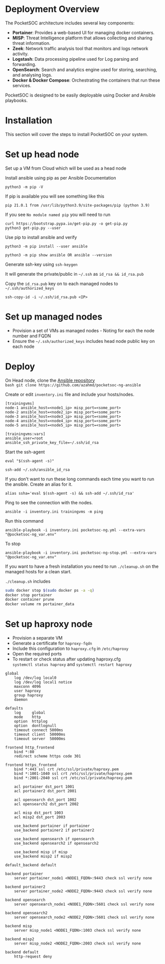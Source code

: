 # Deployment Overview

The PocketSOC architecture includes several key components:

- **Portainer**: Provides a web-based UI for managing docker containers.
- **MISP**: Threat Intelligence platform that allows collecting and sharing threat information.
- **Zeek**: Network traffic analysis tool that monitors and logs network activity.
- **Logstash**: Data processing pipeline used for Log parsing and forwarding.
- **OpenSearch**: Search and analytics engine used for storing, searching, and analysing logs.
- **Docker & Docker Compose**: Orchestrating the containers that run these services.

PocketSOC is designed to be easily deployable using Docker and Ansible playbooks. 

# Installation

This section will cover the steps to install PocketSOC on your system.

# Set up head node

Set up a VM from Cloud which will be used as a head node

Install ansible using pip as per Ansible Documentation 
```
python3 -m pip -V
```
If pip is available you will see something like this 

```
pip 21.0.1 from /usr/lib/python3.9/site-packages/pip (python 3.9)
```
If you see `No module named pip` you will need to run
```
curl https://bootstrap.pypa.io/get-pip.py -o get-pip.py
python3 get-pip.py --user
```
Use pip to install ansible and verify
```
python3 -m pip install --user ansible

python3 -m pip show ansible OR ansible --version
```

Generate ssh-key using `ssh-keygen`

It will generate the private/public in `~/.ssh` as `id_rsa && id_rsa.pub`

Copy the `id_rsa.pub` key on to each managed nodes to `~/.ssh/authorized_keys`

```ssh-copy-id -i ~/.ssh/id_rsa.pub <IP>```


# Set up managed nodes

- Provision a set of VMs as managed nodes - Noting for each the node number and FQDN    
- Ensure the `~/.ssh/authorized_keys` includes head node public key on each node

# Deploy

On Head node, clone the [Ansible repository](https://github.com/azahmd/pocketsoc-ng-ansible)  
```bash git clone https://github.com/azahmd/pocketsoc-ng-ansible ```

Create or edit `inventory.ini` file and include your hosts/nodes.
```
[trainingvms]
node-1 ansible_host=<node1_ip> misp_port=<some_port>
node-2 ansible_host=<node2_ip> misp_port=<some_port>
node-3 ansible_host=<node3_ip> misp_port=<some_port>
node-4 ansible_host=<node4_ip> misp_port=<some_port>
node-5 ansible_host=<node5_ip> misp_port=<some_port>

[trainingvms:vars]
ansible_user=root
ansible_ssh_private_key_file=~/.ssh/id_rsa

```

Start the ssh-agent

```
eval "$(ssh-agent -s)" 

ssh-add ~/.ssh/ansible_id_rsa

```

If you don't want to run these long commands each time you want to run the ansible. 
Create an alias for it.

```
alias ssha='eval $(ssh-agent -s) && ssh-add ~/.ssh/id_rsa'
```
Ping to see the connection with the nodes.
```
ansible -i inventory.ini trainingvms -m ping
```

Run this command 
```
ansible-playbook -i inventory.ini pocketsoc-ng.yml --extra-vars "@pocketsoc-ng_var.env"
```
To stop 
```
ansible-playbook -i inventory.ini pocketsoc-ng-stop.yml --extra-vars "@pocketsoc-ng_var.env"
```

If you want to have a fresh installation you need to run `./cleanup.sh` on the managed hosts for a clean start.

`./cleanup.sh` includes

``` bash
sudo docker stop $(sudo docker ps -a -q)
docker stop portainer
docker container prune
docker volume rm portainer_data
```
# Set up haproxy node

- Provision a separate VM
- Generate a certificate for `haproxy-fqdn`
- Include this configuration to `haproxy.cfg` in `/etc/haproxy`
- Open the required ports
- To restart or check status after updating haproxy.cfg  
`systemctl status haproxy` and `systemctl restart haproxy`
```
global
    log /dev/log local0
    log /dev/log local1 notice
    maxconn 4096
    user haproxy
    group haproxy
    daemon

defaults
    log     global
    mode    http
    option  httplog
    option  dontlognull
    timeout connect 5000ms
    timeout client  50000ms
    timeout server  50000ms

frontend http_frontend
    bind *:80
    redirect scheme https code 301

frontend https_frontend
    bind *:443 ssl crt /etc/ssl/private/haproxy.pem
    bind *:1001-1040 ssl crt /etc/ssl/private/haproxy.pem
    bind *:2001-2040 ssl crt /etc/ssl/private/haproxy.pem

    acl portainer dst_port 1001
    acl portainer2 dst_port 2001

    acl opensearch dst_port 1002
    acl opensearch2 dst_port 2002

    acl misp dst_port 1003
    acl misp2 dst_port 2003

    use_backend portainer if portainer
    use_backend portainer2 if portainer2

    use_backend opensearch if opensearch
    use_backend opensearch2 if opensearch2

    use_backend misp if misp
    use_backend misp2 if misp2

default_backend default

backend portainer
    server portainer_node1 <NODE1_FQDN>:9443 check ssl verify none

backend portainer2
    server portainer_node2 <NODE2_FQDN>:9443 check ssl verify none

backend opensearch
    server opensearch_node1 <NODE1_FQDN>:5601 check ssl verify none

backend opensearch2
    server opensearch_node2 <NODE2_FQDN>:5601 check ssl verify none

backend misp
    server misp_node1 <NODE1_FQDN>:1003 check ssl verify none

backend misp2
    server misp_node2 <NODE2_FQDN>:2003 check ssl verify none

backend default
    http-request deny

```
